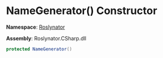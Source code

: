 # NameGenerator\(\) Constructor

**Namespace**: [Roslynator](../../README.md)

**Assembly**: Roslynator\.CSharp\.dll

```csharp
protected NameGenerator()
```

